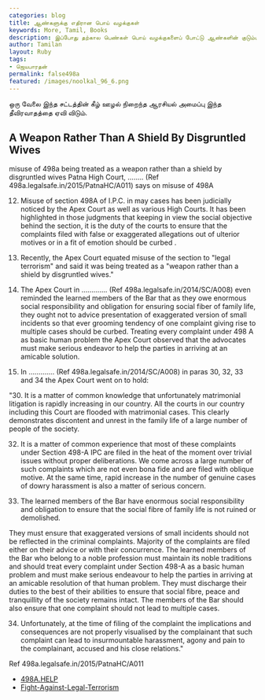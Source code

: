 ```yaml
---  
categories: blog  
title: ஆண்களுக்கு எதிரான பொய் வழக்குகள்
keywords: More, Tamil, Books  
description: இப்போது தற்கால பெண்கள் பொய் வழக்குகளைப் போட்டு ஆண்களின் குடும்பத்தினரை துன்புறுத்தல் என்பது அரசால் அன்ங்கஈகரிக்கப் பட்ட தீவிரவாதம். இந்திய அரசியல் அமைப்பால், மாநிலக் காவல் துறையால் ஆண்களின் மீது ஏவப்படுகிறது. ஆண்கள் அனைவரும் அவசியம் இது பற்றி தெரிந்து கொள்ள வேண்டும்; ஒரு நாகரிகமற்ற காண்டிமிராண்டியை வாழ்க்கைத் துணையாக ஒரு குடும்பத்தினுள் கொண்டு வந்தால் "இந்த அங்கீகரிக்கப் பட்ட தீவிரவாதத்தை" இந்திய அரசியல்/காவல்/நீதித் துறை ஆண்களின் மீது ஈவி விடப்படுகிறது.
author: Tamilan  
layout: Ruby  
tags:     
- ஜெயபாரதன்
permalink: false498a  
featured: /images/noolkal_96_6.png  
---  
```


ஒரு வேலை இந்த சட்டத்தின் கீழ் ஊழல் நிறைந்த ஆரசியல் அமைப்பு இந்த தீவிரவாதத்தை ஏவி விடும்.

## A Weapon Rather Than A Shield By Disgruntled Wives

misuse of 498a being treated as a weapon rather than a shield by disgruntled wives
Patna High Court, …….. (Ref 498a.legalsafe.in/2015/PatnaHC/A011) says on misuse of 498A

12. Misuse of section 498A of I.P.C. in may cases has been judicially noticed by the Apex Court as well as various High Courts. It has been highlighted in those judgments that keeping in view the social objective behind the section, it is the duty of the courts to ensure that the complaints filed with false or exaggerated allegations out of ulterior motives or in a fit of emotion should be curbed .

13. Recently, the Apex Court equated misuse of the section to "legal terrorism" and said it was being treated as a "weapon rather than a shield by disgruntled wives."

14. The Apex Court in …………. (Ref 498a.legalsafe.in/2014/SC/A008) even reminded the learned members of the Bar that as they owe enormous social responsibility and obligation for ensuring social fiber of family life, they ought not to advice presentation of exaggerated version of small incidents so that ever grooming tendency of one complaint giving rise to multiple cases should be curbed. Treating every complaint under 498 A as basic human problem the Apex Court observed that the advocates must make serious endeavor to help the parties in arriving at an amicable solution.

15. In …………. (Ref 498a.legalsafe.in/2014/SC/A008)  in paras 30, 32, 33 and 34 the Apex Court went on to hold:

"30. It is a matter of common knowledge that unfortunately matrimonial litigation is rapidly increasing in our country. All the courts in our country including this Court are flooded with matrimonial cases. This clearly demonstrates discontent and unrest in the family life of a large number of people of the society.

32. It is a matter of common experience that most of these complaints under Section 498-A IPC are filed in the heat of the moment over trivial issues without proper deliberations. We come across a large number of such complaints which are not even bona fide and are filed with oblique motive. At the same time, rapid increase in the number of genuine cases of dowry harassment is also a matter of serious concern.

33. The learned members of the Bar have enormous social responsibility and obligation to ensure that the social fibre of family life is not ruined or demolished.        

They must ensure that exaggerated versions of small incidents should not be reflected in the criminal complaints. Majority of the complaints are filed either on their advice or with their concurrence. The learned members of the Bar who belong to a noble profession must maintain its noble traditions and should treat every complaint under Section 498-A as a basic human problem and must make serious endeavour to help the parties in arriving at an amicable resolution of that human problem. They must discharge their duties to the best of their abilities to ensure that social fibre, peace and tranquillity of the society remains intact. The members of the Bar should also ensure that one complaint should not lead to multiple cases.

34. Unfortunately, at the time of filing of the complaint the implications and consequences are not properly visualised by the complainant that such complaint can lead to insurmountable harassment, agony and pain to the complainant, accused and his close relations."

Ref 498a.legalsafe.in/2015/PatnaHC/A011


- [498A.HELP](http://498a.legalsafe.in)
- [Fight-Against-Legal-Terrorism](http://fight-against-legal-terrorism.blogspot.com/)
